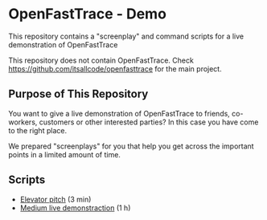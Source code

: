 # OpenFastTrace - Demo
This repository contains a "screenplay" and command scripts for a live demonstration of OpenFastTrace

This repository does not contain OpenFastTrace. Check https://github.com/itsallcode/openfasttrace for the main project.

## Purpose of This Repository
You want to give a live demonstration of OpenFastTrace to friends, co-workers, customers or other interested parties? In this case you have come to the right place.

We prepared "screenplays" for you that help you get across the important points in a limited amount of time.

## Scripts

* [Elevator pitch](oft-elevator-pitch.md) (3 min)
* [Medium live demonstraction](oft-live-demo-medium.md) (1 h)
